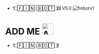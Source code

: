 - ই۝🄵🄸🄽 🄱🄾🅃۝ईई V5.0
![finbotv1](finbotv1.png)




# ADD ME <a href="https://line.me/R/ti/p/~0h4ck3d004"><img height="36" border="0" alt="Add Friend" src="https://scdn.line-apps.com/n/line_add_friends/btn/en.png"></a>
- ই۝🄵🄸🄽 🄱🄾🅃۝ई

```

